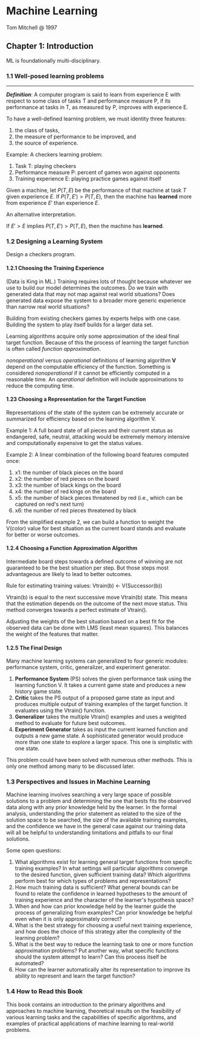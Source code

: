 # Machine Learning
Tom Mitchell @ 1997

## Chapter 1: Introduction

ML is foundationally multi-disciplinary.

### 1.1 Well-posed learning problems
--------------------------------

__*Definition*__: A computer program is said to learn from experience E with respect to some class of tasks T and performance measure P, if its performance at tasks in T, as measured by P, improves with experience E.

To have a well-defined learning problem, we must identity three features: 
1. the class of tasks,
1. the measure of performance to be improved, and 
1. the source of experience.

Example:
A checkers learning problem:
1. Task T: playing checkers
1. Performance measure P: percent of games won against opponents
1. Training experience E: playing practice games against itself

Given a machine, let $P(T, E)$ be the performance of that machine at task $T$ given experience $E$. If $P(T, E') > P(T, E)$, then the machine has **learned** more from experience $E'$ than experience $E$.

An alternative interpretation.

If $E' > E$ implies $P(T, E') > P(T, E)$, then the machine has **learned**.

### 1.2 Designing a Learning System

Design a checkers program.

#### 1.2.1 Choosing the Training Experience

(Data is King in ML.) Training requires lots of thought because whatever we use to build our model determines the outcomes.  Do we train with generated data that may not map against real world situations? Does generated data expose the system to a broader more generic experience than narrow real world situations?

Building from existing checkers games by experts helps with one case. Building the system to play itself builds for a larger data set.

Learning algorithms acquire only some approximation of the ideal final target function. Because of this the process of learning the target function is often called *function approximation*.

*nonoperational* versus *operational* definitions of learning algorithm **V** depend on the computable efficiency of the function. Something is considered *nonoperational* if it cannot be efficiently computed in a reasonable time. An *operational* definition will include approximations to reduce the computing time.

#### 1.23 Choosing a Representation for the Target Function

Representations of the state of the system can be extremely accurate or summarized for efficiency based on the learning algorithm V.

Example 1:
A full board state of all pieces and their current status as endangered, safe, neutral, attacking would be extremely memory intensive and computationally expensive to get the status values.

Example 2:
A linear combination of the following board features computed once:
1. x1: the number of black pieces on the board
1. x2: the number of red pieces on the board
1. x3: the number of black kings on the board
1. x4: the number of red kings on the board
1. x5: the number of black pieces threatened by red (i.e., which can be captured on red's next turn)
1. x6: the number of red pieces threatened by black

From the simplified example 2, we can build a function to weight the V(color) value for best situation as the current board stands and evaluate for better or worse outcomes.

#### 1.2.4 Choosing a Function Approximation Algorithm

Intermediate board steps towards a defined outcome of winning are not guaranteed to be the best situation per step. But those steps most advantageous are likely to lead to better outcomes.

Rule for estimating training values:  Vtrain(b) <- V(Successor(b))

Vtrain(b) is equal to the next successive move Vtrain(b) state. This means that the estimation depends on the outcome of the next move status. This method converges towards a perfect estimate of Vtrain().

Adjusting the weights of the best situation based on a best fit for the observed data can be done with LMS (least mean squares). This balances the weight of the features that matter.

#### 1.2.5 The Final Design

Many machine learning systems can generalized to four generic modules: performance system, critic, generalizer, and experiment generator.

1. **Performance System** (PS) solves the given performance task using the learning function V. It takes a current game state and produces a new history game state.
1. **Critic** takes the PS output of a proposed game state as input and produces multiple output of training examples of the target function. It evaluates using the Vtrain() function.
1. **Generalizer** takes the multiple Vtrain() examples and uses a weighted method to evaluate for future best outcomes.
1. **Experiment Generator** takes as input the current learned function and outputs a new game state. A sophisticated generator would produce more than one state to explore a larger space. This one is simplistic with one state.

This problem could have been solved with numerous other methods. This is only one method among many to be discussed later.

### 1.3 Perspectives and Issues in Machine Learning

Machine learning involves searching a very large space of possible solutions to a problem and determining the one that bests fits the observed data along with any prior knowledge held by the learner. In the formal analysis, understanding the prior statement as related to the size of the solution space to be searched, the size of the available training examples, and the confidence we have in the general case against our training data will all be helpful to understanding limitations and pitfalls to our final solutions.

Some open questions:
1. What algorithms exist for learning general target functions from specific training examples? In what settings will particular algorithms converge to the desired function, given sufficient training data? Which algorithms perform best for which types of problems and representations?
1. How much training data is sufficient? What general bounds can be found to relate the confidence in learned hypotheses to the amount of training experience and the character of the learner's hypothesis space?
1. When and how can prior knowledge held by the learner guide the process of generalizing from examples? Can prior knowledge be helpful even when it is only approximately correct?
1. What is the best strategy for choosing a useful next training experience, and how does the choice of this strategy alter the complexity of the learning problem?
1. What is the best way to reduce the learning task to one or more function approximation problems? Put another way, what specific functions should the system attempt to learn? Can this process itself be automated?
1. How can the learner automatically alter its representation to improve its ability to represent and learn the target function?

### 1.4 How to Read this Book

This book contains an introduction to the primary algorithms and approaches to
machine learning, theoretical results on the feasibility of various learning tasks
and the capabilities of specific algorithms, and examples of practical applications
of machine learning to real-world problems.

